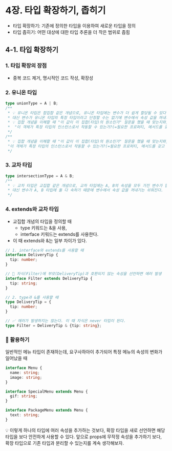 # 4장. 타입 확장하기, 좁히기

- 타입 확장하기: 기존에 정의한 타입을 이용하여 새로운 타입을 정의
- 타입 좁히기: 어떤 대상에 대한 타입 추론을 더 작은 범위로 좁힘

## 4-1. 타입 확장하기

### 1. 타입 확장의 장점
- 중복 코드 제거, 명시적인 코드 작성, 확장성

### 2. 유니온 타입
```ts
type unionType = A | B;
/**
 * 💡 유니온 타입은 합집합 같은 개념으로, 유니온 타입에는 변수가 더 쉽게 할당될 수 있다.
 * 대신 변수가 유니온 타입의 특정 타입이라고 단정할 수는 없기에 변수에서 속성 값을 꺼내기는 어려워진다.
 * 💡 집합 개념을 이해할 때 "이 값이 이 집합(타입)의 원소인가" 질문을 했을 때 맞는지와,
 *  "이 객체가 특정 타입의 인스턴스로서 작동할 수 있는가?(=필요한 프로퍼티, 메서드를 갖고 있는가)" 를 통해 값이 타입에 속하는지를 파악하면 좋다.
 */
/**
 * 💡 집합 개념을 이해할 때 "이 값이 이 집합(타입)의 원소인가" 질문을 했을 때 맞는지와,
 "이 객체가 특정 타입의 인스턴스로서 작동할 수 있는가?(=필요한 프로퍼티, 메서드를 갖고 있는가)" 를 통해 값이 타입에 속하는지를 파악하면 좋다.
 */
```

### 3. 교차 타입
```ts
type intersectionType = A & B;
/**
 * 💡 교차 타입은 교집합 같은 개념으로, 교차 타입에는 A, B의 속성을 모두 가진 변수가 할당될 수 있기 때문에 할당이 어렵다.
 * 대신 변수가 A, B 타입에 둘 다 속하기 때문에 변수에서 속성 값을 꺼내기는 쉬워진다.
 */
```

### 4. extends와 교차 타입
- 교집합 개념의 타입을 정의할 때
  - type 키워드는 &을 사용,
  - interface 키워드는 extends를 사용한다.
- 이 때 extends와 &는 일부 차이가 있다.

```ts
// 1. interface와 extends를 사용할 때
interface DeliveryTip {
  tip: number;
}

// 🚨 자식(Filter)에 부모(DeliveryTip)과 호환되지 않는 속성을 선언하면 에러 발생
interface Filter extends DeliveryTip {
  tip: string;
}

// 2. type과 &를 사용할 때
type DeliveryTip = {
  tip: number;
}

// ✅ 에러가 발생하지는 않는다. 이 때 자식은 never 타입이 된다.
type Filter = DeliveryTip & {tip: string};
```

### 👣 활용하기
일반적인 메뉴 타입이 존재하는데, 요구사하아이 추가되어 특정 메뉴의 속성의 변화가 일어났을 때
```ts
interface Menu {
  name: string;
  image: string;
}

interface SpecialMenu extends Menu {
  gif: string;
}

interface PackageMenu extends Menu {
  text: string;
}
```
💡 이렇게 하나의 타입에 여러 속성을 추가하는 것보다, 확장 타입을 새로 선언하면 해당 타입을 보다 안전하게 사용할 수 있다. 앞으로 props에 무작정 속성을 추가하기 보다, 확장 타입으로 기존 타입과 분리할 수 있는지를 계속 생각해보자.
